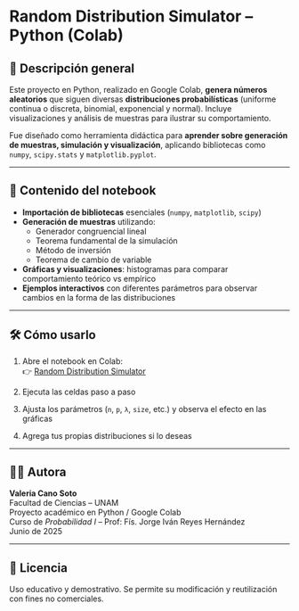 # Random Distribution Simulator – Python (Colab)

## 📝 Descripción general

Este proyecto en Python, realizado en Google Colab, **genera números aleatorios** que siguen diversas **distribuciones probabilísticas** (uniforme continua o discreta, binomial, exponencial y normal). Incluye visualizaciones y análisis de muestras para ilustrar su comportamiento.

Fue diseñado como herramienta didáctica para **aprender sobre generación de muestras, simulación y visualización**, aplicando bibliotecas como `numpy`, `scipy.stats` y `matplotlib.pyplot`.

---

## 🚦 Contenido del notebook

- **Importación de bibliotecas** esenciales (`numpy`, `matplotlib`, `scipy`)
- **Generación de muestras** utilizando:
  - Generador congruencial lineal
  - Teorema fundamental de la simulación
  - Método de inversión
  - Teorema de cambio de variable
- **Gráficas y visualizaciones**: histogramas para comparar comportamiento teórico vs empírico
- **Ejemplos interactivos** con diferentes parámetros para observar cambios en la forma de las distribuciones

---

## 🛠️ Cómo usarlo

1. Abre el notebook en Colab:  
   👉 [Random Distribution Simulator](https://colab.research.google.com/drive/1tj8Twtgele5L0iXkKM4EHe9dKjtR91Jm?usp=sharing)

2. Ejecuta las celdas paso a paso  
3. Ajusta los parámetros (`n`, `p`, `λ`, `size`, etc.) y observa el efecto en las gráficas  
4. Agrega tus propias distribuciones si lo deseas  

---

## 👩‍💻 Autora

**Valeria Cano Soto**  
Facultad de Ciencias – UNAM  
Proyecto académico en Python / Google Colab  
Curso de *Probabilidad I* – Prof: Fís. Jorge Iván Reyes Hernández  
Junio de 2025

---

## 📄 Licencia

Uso educativo y demostrativo. Se permite su modificación y reutilización con fines no comerciales.
